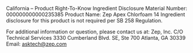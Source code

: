  
 
 
California – Product Right-To-Know Ingredient Disclosure 
Material Number: 000000000000235385 
Product Name: Zep Apex Chlorfoam 14 
Ingredient disclosure for this product is not required per SB 258 Regulation. 
 
For additional information or question, please contact us at: 
Zep, Inc. 
C/O Technical Services 
3330 Cumberland Blvd. SE, Ste 700 
Atlanta, GA 30339 
Email: asktech@zep.com 
 
 
 
 
